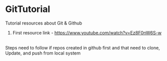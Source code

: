 # GitTutorial
Tutorial resources about Git &amp; Github
<br>
1. First resource link - https://www.youtube.com/watch?v=Ez8F0nW6S-w
<br>
Steps need to follow if repos created in github first and that need to clone, Update, and push from local system

